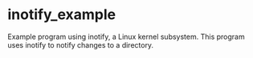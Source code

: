 # inotify_example
Example program using inotify, a Linux kernel subsystem. This program uses inotify to notify changes to a directory.
